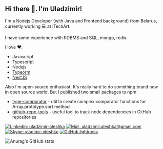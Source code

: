 <h2> Hi there 👋. I'm Uladzimir! </h2>

I'm a Nodejs Developer (with Java and Frontend background) from Belarus, currently working 💻 at iTechArt.

I have some experience with RDBMS and SQL, mongo, redis.

I love :heart::
 * Javascript
 * Typescript
 * Nodejs
 * [Typeorm](https://github.com/typeorm/typeorm)
 * [NestJS](https://github.com/nestjs/nest)

Also I'm open-source enthusiast. It's really hard to do something brand new in open source world. But I published two small packages to npm: 
 * [type-comparator](https://www.npmjs.com/package/type-comparator) - util to create complex comparator functions for Array.prototype.sort method
 * [github-repo-tools](https://www.npmjs.com/package/github-repo-tools) - useful tool to track node dependencies in GitHub repositories

[![Linkedin: uladzimir-aleshka](https://img.shields.io/badge/linkedin-uladzimir--aleshka-blue)](https://www.linkedin.com/in/uladzimir-aleshka/)
[![Mail: uladzimir.aleshka@gmail.com](https://img.shields.io/badge/Mail-uladzimir.aleshka%40gmail.com-red)](mailto:uladzimir.aleshka@gmail.com)
[![Skype: vladimir-oleshko](https://img.shields.io/badge/Skype-vladimir--oleshko-blue)](vladimir-oleshko)
[![GitHub lightness](https://img.shields.io/github/followers/lightness?label=follow&style=social)](https://github.com/lightness)

![Anurag's GitHub stats](https://github-readme-stats.vercel.app/api?username=lightness&show_icons=true&theme=radical)

